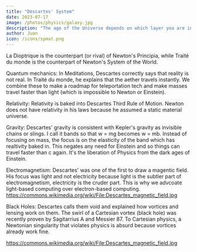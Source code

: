 ```yaml
---
title: "Descartes' System"
date: 2023-07-17
image: /photos/physics/galaxy.jpg
description: "The age of the Universe depends on which layer you are in, as the effect of the confinement of the Negative Force"
author: Juan
icon: /icons/spmat.png
---
```



La Dioptrique is the counterpart (or rival) of Newton's Principia, while Traité du monde is the counterpart of Newton's System of the World. 

Quantum mechanics: In Meditations, Descartes correctly says that reality is not real. In Traité du monde, he explains that the aether travels instantly. We combine these to make a roadmap for teleportation tech and make masses travel faster than light (which is impossible to Newton or Einstein).

Relativity: Relativity is baked into Descartes Third Rule of Motion. Newton does not have relativity in his laws because he assumed a static material universe.    

Gravity: Descartes' gravity is consistent with Kepler's gravity as invisible chains or slings. I call it bands so that w = mg becomes w = mb. Instead of focusing on mass, the focus is on the elasticity of the band which has realtivity baked in. This negates any need for Einstein and so things can travel faster than c again. It's the liberation of Physics from the dark ages of Einstein.

Electromagnetism: Descartes' was one of the first to draw a magentic field. His focus was light and not electricity because light is the subtler part of electromagnetism, electricity is the cruder part. This is why we advcoate light-based computing over electron-based computing. https://commons.wikimedia.org/wiki/File:Descartes_magnetic_field.jpg

Black Holes: Descartes calls them void and explained how vortices and lensing work on them. The swirl of a Cartesian vortex (black hole) was recently proven by Sagitarrius A and Messier 87. To Cartesian physics, a Newtonian singularity that violates physics is absurd because vortices already work fine.   

https://commons.wikimedia.org/wiki/File:Descartes_magnetic_field.jpg
